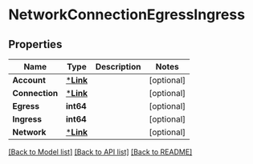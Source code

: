 # NetworkConnectionEgressIngress

## Properties
Name | Type | Description | Notes
------------ | ------------- | ------------- | -------------
**Account** | [***Link**](Link.md) |  | [optional] 
**Connection** | [***Link**](Link.md) |  | [optional] 
**Egress** | **int64** |  | [optional] 
**Ingress** | **int64** |  | [optional] 
**Network** | [***Link**](Link.md) |  | [optional] 

[[Back to Model list]](../README.md#documentation-for-models) [[Back to API list]](../README.md#documentation-for-api-endpoints) [[Back to README]](../README.md)


